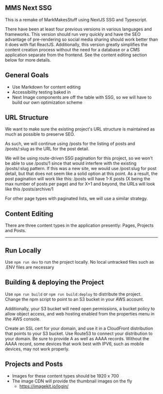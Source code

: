 ## MMS Next SSG

This is a remake of MarkMakesStuff using NextJS SSG and Typescript.

There have been at least four previous versions in various languages and frameworks.
This version should run very quickly and have the SEO advantage of pre-rendering so social media sharing should work better than it does with flat ReactJS. Additionally, this version greatly simplifies the content creation process without the need for a database or a CMS application separate from the frontend. See the content editing section below for more details.

## General Goals

- Use Markdown for content editing
- Accessibility testing baked in
- Next Image components are off the table with SSG, so we will have to build our own optimization scheme

## URL Structure

We want to make sure the existing project's URL structure is maintained as much as possible to preserve SEO.

As such, we will continue using /posts for the listing of posts and /posts/:slug as the URL for the post detail.

We will be using route-driven SSG pagination for this project, so we won't be able to use /posts/1 since that would interfere with the existing /posts/:slug pattern. If this was a new site, we would use /post:slug for post detail, but that does not seem like a solid option at this point. As a result, the post pagination will work like this: /posts will have 1-X posts (X being the max number of posts per page) and for X+1 and beyond, the URLs will look like this /posts/archive/1

For other page types with paginated lists, we will use a similar strategy.

## Content Editing

There are three content types in the application presently: Pages, Projects and Posts.

---

## Run Locally

Use `npm run dev` to run the project locally. No local untracked files such as .ENV files are necessary

## Building & deploying the Project

Use `npm run build` or `npm run build:deploy` to distribute the project. Change the npm script to point to an S3 bucket in your AWS account.

Additionally, your S3 bucket will need open permissions, a bucket policy to allow object access, and web hosting enabled from the properties menu in the AWS console.

Create an SSL cert for your domain, and use it in a CloudFront distribution that points to your S3 bucket. Use Route53 to connect your distribution to your domain. Be sure to provide A as well as AAAA records. Without the AAAA record, some devices that work best with IPV6, such as mobile devices, may not work properly.

## Projects and Posts

- Images for these content types should be 1920 x 700
- The image CDN will provide the thumbnail images on the fly
  - https://imagekit.io/login/
